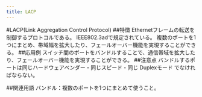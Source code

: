 ```yaml
---
title: LACP
---
```


#LACP(Link Aggregation Control Protocol)
##特徴
Ethernetフレームの転送を制御するプロトコルである。
IEEE802.3adで規定されている。
複数のポートを1つにまとめ、帯域幅を拡大したり、フェールオーバー機能を実現することができる。
##応用例
スイッチ間のポートをバンドルすることで、通信帯域を拡大したり、フェールオーバー機能を実現することができる。
##注意点
バンドルするポートは同じハードウェアベンダー・同じスピード・同じ Duplexモード でなければならない。


##関連用語
バンドル：複数のポートを1つにまとめて使うこと。